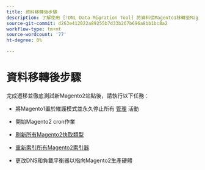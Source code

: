```yaml
---
title: 資料移轉後步驟
description: 了解使用 [!DNL Data Migration Tool] 將資料從Magento1移轉至Magento2。
source-git-commit: d263e412022a89255b7d33b267b696a8bb1bc8a2
workflow-type: tm+mt
source-wordcount: '77'
ht-degree: 0%

---
```



# 資料移轉後步驟

完成遷移並徹底測試新Magento2站點後，請執行以下任務：

* 將Magento1置於維護模式並永久停止所有 [管理](https://glossary.magento.com/admin) 活動

* 開始Magento2 cron作業

* [刷新所有Magento2快取類型](../../../configuration/cli/manage-cache.md#clean-and-flush-cache-types)

* [重新索引所有Magento2索引器](../../../configuration/cli/manage-indexers.md#reindex)

* 更改DNS和負載平衡器以指向Magento2生產硬體
